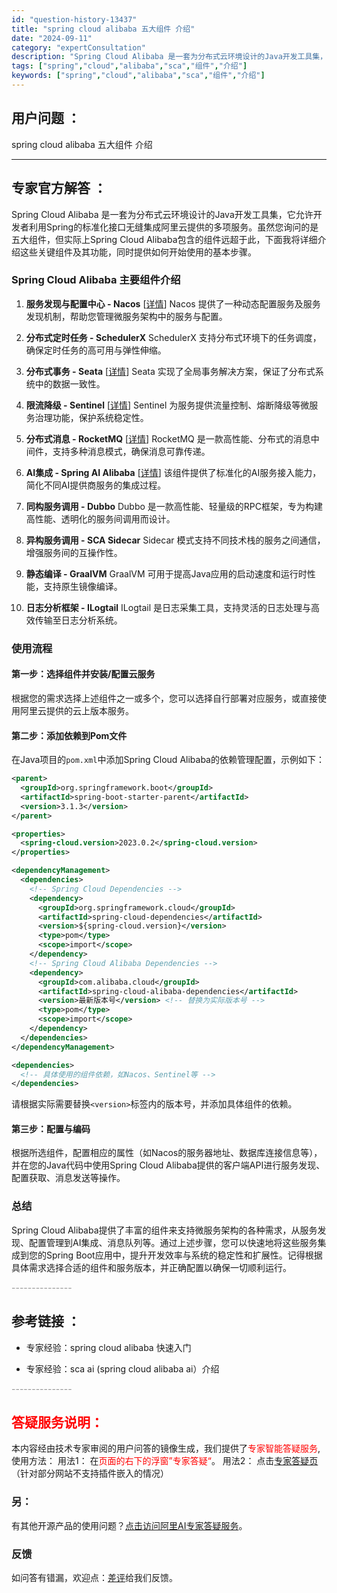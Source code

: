 ```yaml
---
id: "question-history-13437"
title: "spring cloud alibaba 五大组件 介绍"
date: "2024-09-11"
category: "expertConsultation"
description: "Spring Cloud Alibaba 是一套为分布式云环境设计的Java开发工具集，它允许开发者利用Spring的标准化接口无缝集成阿里云提供的多项服务。虽然您询问的是五大组件，但实际上Spring Cloud Alibaba包含的组件远超于此，下面我将详细介绍这些关键组件及其功能，同时提供如何"
tags: ["spring","cloud","alibaba","sca","组件","介绍"]
keywords: ["spring","cloud","alibaba","sca","组件","介绍"]
---
```


## 用户问题 ： 
 spring cloud alibaba 五大组件 介绍  

---------------
## 专家官方解答 ：

Spring Cloud Alibaba 是一套为分布式云环境设计的Java开发工具集，它允许开发者利用Spring的标准化接口无缝集成阿里云提供的多项服务。虽然您询问的是五大组件，但实际上Spring Cloud Alibaba包含的组件远超于此，下面我将详细介绍这些关键组件及其功能，同时提供如何开始使用的基本步骤。

### Spring Cloud Alibaba 主要组件介绍

1. **服务发现与配置中心 - Nacos** [[详情](https://nacos.io/)]
   Nacos 提供了一种动态配置服务及服务发现机制，帮助您管理微服务架构中的服务与配置。

2. **分布式定时任务 - SchedulerX**
   SchedulerX 支持分布式环境下的任务调度，确保定时任务的高可用与弹性伸缩。

3. **分布式事务 - Seata** [[详情](https://sca.aliyun.com/docs/2023/user-guide/seata/quick-start/)]
   Seata 实现了全局事务解决方案，保证了分布式系统中的数据一致性。

4. **限流降级 - Sentinel** [[详情](https://sentinelguard.io/zh-cn/)]
   Sentinel 为服务提供流量控制、熔断降级等微服务治理功能，保护系统稳定性。

5. **分布式消息 - RocketMQ** [[详情](https://rocketmq.apache.org/zh/)]
   RocketMQ 是一款高性能、分布式的消息中间件，支持多种消息模式，确保消息可靠传递。

6. **AI集成 - Spring AI Alibaba** [[详情](https://sca.aliyun.com/docs/2023/user-guide/ai/quick-start/)]
   该组件提供了标准化的AI服务接入能力，简化不同AI提供商服务的集成过程。

7. **同构服务调用 - Dubbo**
   Dubbo 是一款高性能、轻量级的RPC框架，专为构建高性能、透明化的服务间调用而设计。

8. **异构服务调用 - SCA Sidecar**
   Sidecar 模式支持不同技术栈的服务之间通信，增强服务间的互操作性。

9. **静态编译 - GraalVM**
   GraalVM 可用于提高Java应用的启动速度和运行时性能，支持原生镜像编译。

10. **日志分析框架 - ILogtail**
    ILogtail 是日志采集工具，支持灵活的日志处理与高效传输至日志分析系统。

### 使用流程

#### 第一步：选择组件并安装/配置云服务
根据您的需求选择上述组件之一或多个，您可以选择自行部署对应服务，或直接使用阿里云提供的云上版本服务。

#### 第二步：添加依赖到Pom文件
在Java项目的`pom.xml`中添加Spring Cloud Alibaba的依赖管理配置，示例如下：

```xml
<parent>
  <groupId>org.springframework.boot</groupId>
  <artifactId>spring-boot-starter-parent</artifactId>
  <version>3.1.3</version>
</parent>

<properties>
  <spring-cloud.version>2023.0.2</spring-cloud.version>
</properties>

<dependencyManagement>
  <dependencies>
    <!-- Spring Cloud Dependencies -->
    <dependency>
      <groupId>org.springframework.cloud</groupId>
      <artifactId>spring-cloud-dependencies</artifactId>
      <version>${spring-cloud.version}</version>
      <type>pom</type>
      <scope>import</scope>
    </dependency>
    <!-- Spring Cloud Alibaba Dependencies -->
    <dependency>
      <groupId>com.alibaba.cloud</groupId>
      <artifactId>spring-cloud-alibaba-dependencies</artifactId>
      <version>最新版本号</version> <!-- 替换为实际版本号 -->
      <type>pom</type>
      <scope>import</scope>
    </dependency>
  </dependencies>
</dependencyManagement>

<dependencies>
  <!-- 具体使用的组件依赖，如Nacos、Sentinel等 -->
</dependencies>
```

请根据实际需要替换`<version>`标签内的版本号，并添加具体组件的依赖。

#### 第三步：配置与编码
根据所选组件，配置相应的属性（如Nacos的服务器地址、数据库连接信息等），并在您的Java代码中使用Spring Cloud Alibaba提供的客户端API进行服务发现、配置获取、消息发送等操作。

### 总结
Spring Cloud Alibaba提供了丰富的组件来支持微服务架构的各种需求，从服务发现、配置管理到AI集成、消息队列等。通过上述步骤，您可以快速地将这些服务集成到您的Spring Boot应用中，提升开发效率与系统的稳定性和扩展性。记得根据具体需求选择合适的组件和服务版本，并正确配置以确保一切顺利运行。


<font color="#949494">---------------</font> 


## 参考链接 ：

* 专家经验：spring cloud alibaba 快速入门 
 
 * 专家经验：sca ai (spring cloud alibaba ai）介绍 


 <font color="#949494">---------------</font> 
 


## <font color="#FF0000">答疑服务说明：</font> 

本内容经由技术专家审阅的用户问答的镜像生成，我们提供了<font color="#FF0000">专家智能答疑服务</font>,使用方法：
用法1： 在<font color="#FF0000">页面的右下的浮窗”专家答疑“</font>。
用法2： 点击[专家答疑页](https://answer.opensource.alibaba.com/docs/intro)（针对部分网站不支持插件嵌入的情况）
### 另：


有其他开源产品的使用问题？[点击访问阿里AI专家答疑服务](https://answer.opensource.alibaba.com/docs/intro)。
### 反馈
如问答有错漏，欢迎点：[差评](https://ai.nacos.io/user/feedbackByEnhancerGradePOJOID?enhancerGradePOJOId=17043)给我们反馈。
